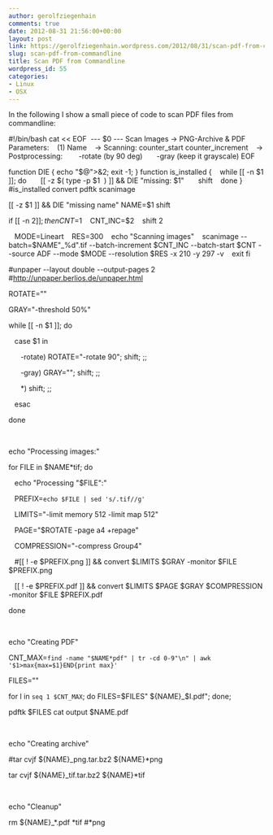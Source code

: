 ```yaml
---
author: gerolfziegenhain
comments: true
date: 2012-08-31 21:56:00+00:00
layout: post
link: https://gerolfziegenhain.wordpress.com/2012/08/31/scan-pdf-from-commandline/
slug: scan-pdf-from-commandline
title: Scan PDF from Commandline
wordpress_id: 55
categories:
- Linux
- OSX
---
```


In the following I show a small piece of code to scan PDF files from commandline:

#!/bin/bash
cat << EOF 
--- $0 --- Scan Images -> PNG-Archive & PDF
Parameters:
   (1) Name
   -> Scanning: counter_start counter_increment
   -> Postprocessing: 
      -rotate (by 90 deg)
      -gray (keep it grayscale)
EOF

function DIE { echo "$@">&2; exit -1; }
function is_installed {
   while [[ -n $1 ]]; do
      [[ -z $( type -p $1  ) ]] && DIE "missing: $1"
      shift
   done
}
#is_installed convert pdftk scanimage

[[ -z $1 ]] && DIE "missing name"
NAME=$1
shift

if [[ -n $2 ]]; then
   CNT=$1
   CNT_INC=$2
   shift 2

   MODE=Lineart
   RES=300
   echo "Scanning images"
   scanimage --batch=$NAME"_%d".tif --batch-increment $CNT_INC --batch-start $CNT --source ADF --mode $MODE --resolution $RES -x 210 -y 297 -v
   exit
fi

#unpaper --layout double --output-pages 2
#http://unpaper.berlios.de/unpaper.html





ROTATE=""




GRAY="-threshold 50%"




while [[ -n $1 ]]; do




   case $1 in 




      -rotate) ROTATE="-rotate 90"; shift; ;;




      -gray) GRAY=""; shift; ;;




      *) shift; ;;




   esac




done




 




echo "Processing images:"




for FILE in $NAME*tif; do




   echo "Processing "$FILE":"




   PREFIX=`echo $FILE | sed 's/.tif//g'`




   LIMITS="-limit memory 512 -limit map 512"




   PAGE="$ROTATE -page a4 +repage"




   COMPRESSION="-compress Group4"




   #[[ ! -e $PREFIX.png ]] && convert $LIMITS $GRAY -monitor $FILE $PREFIX.png




   [[ ! -e $PREFIX.pdf ]] && convert $LIMITS $PAGE $GRAY $COMPRESSION -monitor $FILE $PREFIX.pdf




done




 




echo "Creating PDF"




CNT_MAX=`find -name "$NAME*pdf" | tr -cd 0-9"\n" | awk '$1>max{max=$1}END{print max}'`




FILES=""




for I in `seq 1 $CNT_MAX`; do FILES=$FILES" ${NAME}_$I.pdf"; done;




pdftk $FILES cat output $NAME.pdf




 




echo "Creating archive"




#tar cvjf ${NAME}_png.tar.bz2 ${NAME}*png




tar cvjf ${NAME}_tif.tar.bz2 ${NAME}*tif




 




echo "Cleanup"




rm ${NAME}_*.pdf *tif #*png









